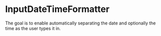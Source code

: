 # InputDateTimeFormatter
The goal is to enable automatically separating the date and optionally the time as the user types it in.
